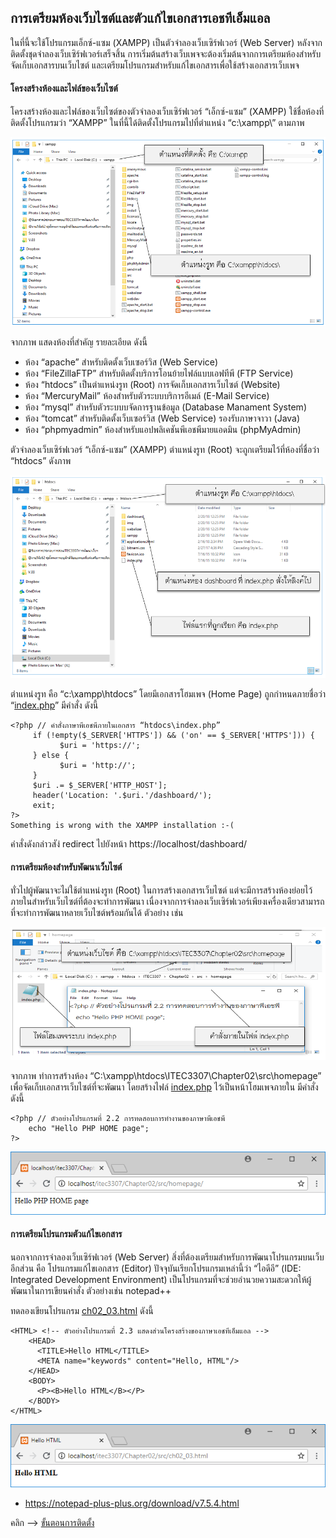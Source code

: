 ## การเตรียมห้องเว็บไซต์และตัวแก้ไขเอกสารเอชทีเอ็มแอล
ในที่นี้จะใช้โปรแกรมเอ็กซ์-แซม (XAMPP) เป็นตัวจำลองเว็บเซิร์ฟเวอร์ (Web Server) หลังจากติดตั้งชุดจำลองเว็บเซิร์ฟเวอร์เสร็จสิ้น การเริ่มต้นสร้างเว็บเพจจะต้องเริ่มต้นจากการเตรียมห้องสำหรับจัดเก็บเอกสารบนเว็บไซต์ และเตรียมโปรแกรมสำหรับแก้ไขเอกสารเพื่อใช้สร้างเอกสารเว็บเพจ

#### โครงสร้างห้องและไฟล์ของเว็บไซต์
โครงสร้างห้องและไฟล์ของเว็บไซต์ของตัวจำลองเว็บเซิร์ฟเวอร์ “เอ็กซ์-แซม” (XAMPP) ใช้ชื่อห้องที่ติดตั้งโปรแกรมว่า “XAMPP” ในที่นี้ได้ติดตั้งโปรแกรมไปที่ตำแหน่ง “c:\xampp\” ตามภาพ

<img src=img/ch02_01.png>

จากภาพ แสดงห้องที่สำคัญ รายละเอียด ดังนี้
* ห้อง “apache” สำหรับติดตั้งเว็บเซอร์วิส (Web Service)
* ห้อง “FileZillaFTP” สำหรับติดตั้งบริการโอนย้ายไฟล์แบบเอฟทีพี (FTP Service)
* ห้อง “htdocs” เป็นตำแหน่งรูท (Root) การจัดเก็บเอกสารเว็บไซต์ (Website)
* ห้อง “MercuryMail” ห้องสำหรับตัวระบบบริการอีเมล์ (E-Mail Service)
* ห้อง “mysql” สำหรับตัวระบบบจัดการฐานข้อมูล (Database Manament System)
* ห้อง “tomcat” สำหรับติดตั้งเว็บเซอร์วิส (Web Service) รองรับภาษาจาวา (Java)
* ห้อง “phpmyadmin” ห้องสำหรับแอปพลิเคชันพีเอชพีมายแอดมิน (phpMyAdmin)

ตัวจำลองเว็บเซิร์ฟเวอร์ “เอ็กซ์-แซม” (XAMPP) ตำแหน่งรูท (Root) จะถูกเตรียมไว้ที่ห้องที่ชื่อว่า “htdocs” ดังภาพ

<img src=img/ch02_02.png>

ตำแหน่งรูท คือ “c:\xampp\htdocs” โดยมีเอกสารโฮมเพจ (Home Page) ถูกกำหนดภายชื่อว่า “[index.php](src/ch02_01.php)” มีคำสั่ง ดังนี้

```
<?php // คำสั่งภาษาพีเอชพีภายในเอกสาร “htdocs\index.php” 
     if (!empty($_SERVER['HTTPS']) && ('on' == $_SERVER['HTTPS'])) {
           $uri = 'https://';
     } else {
           $uri = 'http://';
     }
     $uri .= $_SERVER['HTTP_HOST'];
     header('Location: '.$uri.'/dashboard/');
     exit;
?>
Something is wrong with the XAMPP installation :-(
```

คำสั่งดังกล่าวสัง่ redirect ไปยังหน้า https://localhost/dashboard/

#### การเตรียมห้องสำหรับพัฒนาเว็บไซต์

ทั่วไปผู้พัฒนาจะไม่ใช้ตำแหน่งรูท (Root) ในการสร้างเอกสารเว็บไซต์ แต่จะมีการสร้างห้องย่อยไว้ภายในสำหรับเว็บไซต์ที่ต้องจะทำการพัฒนา เนื่องจากการจำลองเว็บเซิร์ฟเวอร์เพียงเครื่องเดียวสามารถที่จะทำการพัฒนาหลายเว็บไซต์พร้อมกันได้ ตัวอย่าง เช่น

<img src=img/ch02_03.png>

จากภาพ ทำการสร้างห้อง “C:\xampp\htdocs\ITEC3307\Chapter02\src\homepage” เพื่อจัดเก็บเอกสารเว็บไซต์ที่จะพัฒนา โดยสร้างไฟล์ [index.php](src/homepage/index.php) ไว้เป็นหน้าโฮมเพจภายใน มีคำสั่ง ดังนี้

```
<?php // ตัวอย่างโปรแกรมที่ 2.2 การทดสอบการทำงานของภาษาพีเอชพี
    echo "Hello PHP HOME page";
?>
```

<img src=output/ch02_02.png>

#### การเตรียมโปรแกรมตัวแก้ไขเอกสาร

นอกจากการจำลองเว็บเซิร์ฟเวอร์ (Web Server) สิ่งที่ต้องเตรียมสำหรับการพัฒนาโปรแกรมบนเว็บอีกส่วน คือ โปรแกรมแก้ไขเอกสาร (Editor) ปัจจุบันเรียกโปรแกรมเหล่านี้ว่า “ไอดีอี” (IDE: Integrated Development Environment) เป็นโปรแกรมที่จะช่วยอำนวยความสะดวกให้ผู้พัฒนาในการเขียนคำสั่ง ตัวอย่างเช่น notepad++ 

ทดลองเขียนโปรแกรม [ch02_03.html](src/ch02_03.html) ดังนี้

```
<HTML> <!-- ตัวอย่างโปรแกรมที่ 2.3 แสดงส่วนโครงสร้างของภาษาเอชทีเอ็มแอล -->
    <HEAD>
      <TITLE>Hello HTML</TITLE>
      <META name="keywords" content="Hello, HTML"/>
    </HEAD>
    <BODY>
      <P><B>Hello HTML</B></P>
    </BODY>
</HTML>
```

<img src=output/ch02_03.png>

* https://notepad-plus-plus.org/download/v7.5.4.html

คลิก --> [ขั้นตอนการติดตั้ง](notepadplusplus.md)



